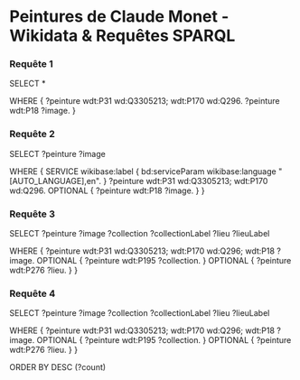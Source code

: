 # Peintures de Claude Monet - Wikidata & Requêtes SPARQL

### Requête 1

SELECT *

WHERE {
  ?peinture wdt:P31 wd:Q3305213;
    wdt:P170 wd:Q296.
  ?peinture wdt:P18 ?image. }

### Requête 2

SELECT ?peinture ?image

WHERE {
  SERVICE wikibase:label { bd:serviceParam wikibase:language "[AUTO_LANGUAGE],en". }
  ?peinture wdt:P31 wd:Q3305213;
    wdt:P170 wd:Q296.
  OPTIONAL { ?peinture wdt:P18 ?image. }
}

### Requête 3

SELECT ?peinture ?image ?collection ?collectionLabel ?lieu ?lieuLabel

WHERE {
  ?peinture wdt:P31 wd:Q3305213;
    wdt:P170 wd:Q296;
    wdt:P18 ?image.
  OPTIONAL { ?peinture wdt:P195 ?collection. }
  OPTIONAL { ?peinture wdt:P276 ?lieu. }
}

### Requête 4

SELECT ?peinture ?image ?collection ?collectionLabel ?lieu ?lieuLabel

WHERE {
  ?peinture wdt:P31 wd:Q3305213;
    wdt:P170 wd:Q296;
    wdt:P18 ?image.
  OPTIONAL { ?peinture wdt:P195 ?collection. }
  OPTIONAL { ?peinture wdt:P276 ?lieu. }
}

ORDER BY DESC (?count)
